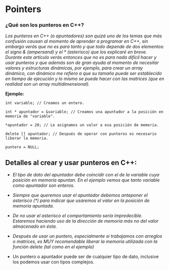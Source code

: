 # Pointers

### ¿Qué son los punteros en C++?

_Los punteros en C++ (o apuntadores) son quizá uno de los temas que más confusión causan al momento de aprender a programar en C++, sin embargo verás que no es para tanto y que todo depende de dos elementos: el signo & (ampersand) y el * (asterisco) que los explicaré en breve. Durante este artículo verás entonces que no es para nada difícil hacer y usar punteros y que además son de gran ayuda al momento de necesitar valores y estructuras dinámicas, por ejemplo, para crear un array dinámico, con dinámico me refiero a que su tamaño puede ser establecido en tiempo de ejecución y lo mismo se puede hacer con las matrices (que en realidad son un array multidimensional)._

**Ejemplo:**

```
int variable; // Creamos un entero.

int * apuntador = &variable; // Creamos una apuntador a la posición en memoria de "variable".

*apuntador = 20; // Le asignamos un valor a esa posición de memoria.

delete [] apuntador; // Después de operar con punteros es necesario liberar la memoria.

puntero = NULL;
```

## Detalles al crear y usar punteros en C++:

- _El tipo de dato del apuntador debe coincidir con el de la variable cuya posición en memoria apuntan. En el ejemplo vemos que tanto variable como apuntador son enteros._

- _Siempre que queremos usar el apuntador debemos anteponer el asterisco (*) para indicar que usaremos el valor en la posición de memoria apuntada._

- _De no usar el asterisco el comportamiento sería impredecible. Estaremos haciendo uso de la dirección de memoria más no del valor almacenado en ésta._

- _Después de usar un puntero, especialmente si trabajamos con arreglos o matrices, es MUY recomendable liberar la memoria utilizada con la función delete (tal como en el ejemplo)_

- Un puntero o apuntador puede ser de cualquier tipo de dato, inclusive los podemos usar con tipos complejos.
